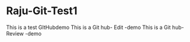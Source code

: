 # Raju-Git-Test1
This is a test GItHubdemo
This is a Git hub- Edit -demo
This is a Git hub- Review -demo


